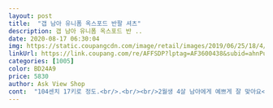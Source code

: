 ```yaml
---
layout: post 
title:  "갭 남아 유니폼 옥스포드 반팔 셔츠" 
description: 갭 남아 유니폼 옥스포드 반 ..
date: 2020-08-17 06:30:04 
img: https://static.coupangcdn.com/image/retail/images/2019/06/25/18/4/9835fa50-e2af-41be-bf5c-c4d80ee512fe.jpg 
linkUrl: https://link.coupang.com/re/AFFSDP?lptag=AF3600438&subid=ahnPublicAsk&pageKey=1343348092&itemId=2370744827&vendorItemId=4981896903&traceid=V0-113-3ff568380d5ce718 
categories: [1005] 
color: BD24A9 
price: 5830 
author: Ask View Shop 
cont:  "104센치 17키로 정도.<br/>.<br/><br/>2월생 4살 남아에게 예쁘게 잘 맞아요<br/>가격도 넘나착하고 무료배송에 거기에 다음날받을수있는 로켓배송이었으니!!!! 득템득템!!<br/>감사합니다♡<br/>급하게 막입히려고 저렴한걸로 그냥 주문했는데 생각보다 넘 이뻐요<br/>급하게 한번 입을 셔츠가 필요해서 저렴하고 빠른배송으로 찾은건데 가격대비 너무 좋네요.<br/>.<br/><br/>내년엔 아마... <br/>따악 맞을수도있겠지만 부지런히 입어보겠습니다<br/>다만 울 아들한테는 길이가 넘 길어서 이걸 수선해서 입혀야할지 그냥 이걸 내년에나 입히고 다른걸 찾아서 추가 구매 해야할지 고민이지만... <br/>  쨋든 사이즈만 맞다면 이 가격에 훌륭한 득템인듯요<br/>다시 다른걸로 재주문했기에... <br/> 저희집에 다시 오셨어야했다는요ㅠㅠ겸사겸사 반품요청ㅠ)<br/>린넨 남방 4세용 샀다가 완죤 미니미여서ㅋㅋㅋ<br/>무료반품하구요( 바쁜 추석시즌에 넘나 죄송했지만ㅠ<br/>요건 넘나 예쁘고<br/>잘맞고 좋으네요<br/>" 
---
```

